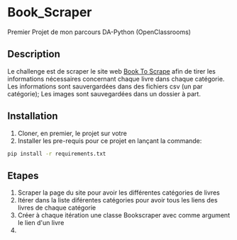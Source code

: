 # Book_Scraper
Premier Projet de mon parcours DA-Python (OpenClassrooms)

## Description 
Le challenge est de scraper le site web [Book To Scrape](http://books.toscrape.com/) afin de tirer les informations nécessaires concernant chaque livre dans chaque catégorie. Les informations sont sauvergardées dans des fichiers csv (un par catégorie); Les images sont sauvegardées dans un dossier à part.

## Installation
1. Cloner, en premier, le projet sur votre 
2. Installer les pre-requis pour ce projet en lançant la commande:
```bash
pip install -r requirements.txt
```

## Etapes
1. Scraper la page du site pour avoir les différentes catégories de livres
2. Itérer dans la liste diférentes catégories pour avoir tous les liens des livres de chaque catégorie
3. Créer à chaque itération une classe Bookscraper avec comme argument le lien d'un livre
4. 
